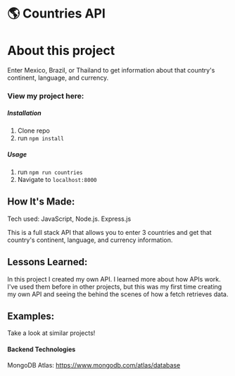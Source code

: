 # 🌎 Countries API




# About this project
Enter Mexico, Brazil, or Thailand to get information about that country's continent, language, and currency.


### View my project here: 

##### Installation

1. Clone repo
2. run `npm install`

##### Usage

1. run `npm run countries`
2. Navigate to `localhost:8000`



## How It's Made:
Tech used: JavaScript, Node.js. Express.js

This is a full stack API that allows you to enter 3 countries and get that country's continent, language, and currency information.


## Lessons Learned:
In this project I created my own API. I learned more about how APIs work. I've used them before in other projects, but this was my first time creating my own API and seeing the behind the scenes of how a fetch retrieves data.

## Examples:
Take a look at similar projects!


#### Backend Technologies
MongoDB Atlas: https://www.mongodb.com/atlas/database
